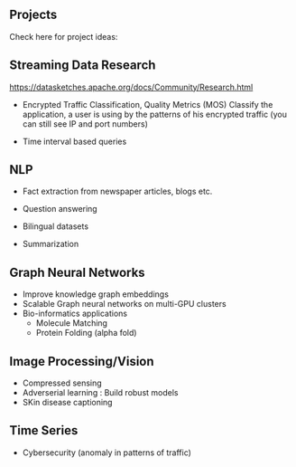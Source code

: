 Projects
--------
Check here for project ideas:

Streaming Data Research
------------------------
https://datasketches.apache.org/docs/Community/Research.html

* Encrypted Traffic Classification, Quality Metrics (MOS)
Classify the application, a user is using by the patterns of his encrypted traffic (you can still see IP and port numbers)

* Time interval based queries


NLP
----
* Fact extraction from newspaper articles, blogs etc.

* Question answering

* Bilingual datasets

* Summarization

Graph Neural Networks
---------------------
* Improve knowledge graph embeddings
* Scalable Graph neural networks on multi-GPU clusters
* Bio-informatics applications 
  * Molecule Matching
  * Protein Folding (alpha fold)
  
		

Image Processing/Vision
-----------------------
* Compressed sensing
* Adverserial learning : Build robust models 
* SKin disease captioning


Time Series
------------
* Cybersecurity (anomaly in patterns of traffic)



